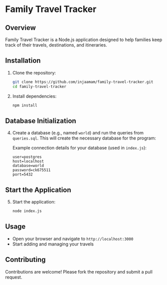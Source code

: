 # Family Travel Tracker

## Overview
Family Travel Tracker is a Node.js application designed to help families keep track of their travels, destinations, and itineraries.

## Installation

1. Clone the repository:
    ```bash
    git clone https://github.com/injaamam/family-travel-tracker.git
    cd family-travel-tracker
    ```

2. Install dependencies:
    ```bash
    npm install
    ```

## Database Initialization

4. Create a database (e.g., named `world`) and run the queries from `queries.sql`. This will create the necessary database for the program:

    Example connection details for your database (used in `index.js`):
    ```env
    user=postgres
    host=localhost
    database=world
    password=ck675511
    port=5432
    ```

## Start the Application

5. Start the application:
    ```bash
    node index.js
    ```

## Usage
- Open your browser and navigate to `http://localhost:3000`
- Start adding and managing your travels

## Contributing
Contributions are welcome! Please fork the repository and submit a pull request.
